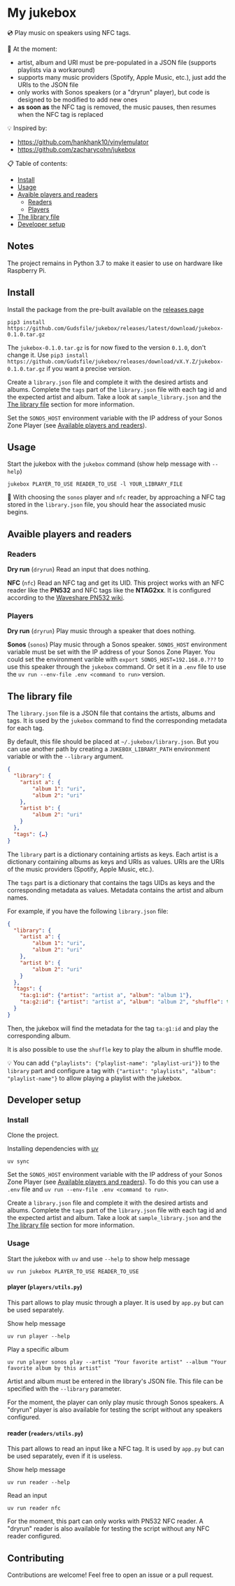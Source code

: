 # My jukebox

💿 Play music on speakers using NFC tags.

🚧 At the moment:
- artist, album and URI must be pre-populated in a JSON file (supports playlists via a workaround)
- supports many music providers (Spotify, Apple Music, etc.), just add the URIs to the JSON file
- only works with Sonos speakers (or a "dryrun" player), but code is designed to be modified to add new ones
- **as soon as** the NFC tag is removed, the music pauses, then resumes when the NFC tag is replaced

💡 Inspired by:
- https://github.com/hankhank10/vinylemulator
- https://github.com/zacharycohn/jukebox

📋 Table of contents:
- [Install](#install)
- [Usage](#usage)
- [Avaible players and readers](#avaible-players-and-readers)
  - [Readers](#readers)
  - [Players](#players)
- [The library file](#the-library-file)
- [Developer setup](#developer-setup)

## Notes

The project remains in Python 3.7 to make it easier to use on hardware like Raspberry Pi.

## Install

Install the package from the pre-built available on the [releases page](https://github.com/Gudsfile/jukebox/releases)
```shell
pip3 install https://github.com/Gudsfile/jukebox/releases/latest/download/jukebox-0.1.0.tar.gz
```
The `jukebox-0.1.0.tar.gz` is for now fixed to the version `0.1.0`, don't change it. Use `pip3 install https://github.com/Gudsfile/jukebox/releases/download/vX.Y.Z/jukebox-0.1.0.tar.gz` if you want a precise version.

Create a `library.json` file and complete it with the desired artists and albums.
Complete the `tags` part of the `library.json` file with each tag id and the expected artist and album.
Take a look at `sample_library.json` and the [The library file](#the-library-file) section for more information.

Set the `SONOS_HOST` environment variable with the IP address of your Sonos Zone Player (see [Available players and readers](#available-players-and-readers)).

## Usage

Start the jukebox with the `jukebox` command (show help message with `--help`)
```shell
jukebox PLAYER_TO_USE READER_TO_USE -l YOUR_LIBRARY_FILE
```

🎉 With choosing the `sonos` player and `nfc` reader, by approaching a NFC tag stored in the `library.json` file, you should hear the associated music begins.

## Avaible players and readers

### Readers

**Dry run** (`dryrun`)
Read an input that does nothing.

**NFC** (`nfc`)
Read an NFC tag and get its UID.
This project works with an NFC reader like the **PN532** and NFC tags like the **NTAG2xx**.
It is configured according to the [Waveshare PN532 wiki](https://www.waveshare.com/wiki/PN532_NFC_HAT).

### Players

**Dry run** (`dryrun`)
Play music through a speaker that does nothing.

**Sonos** (`sonos`)
Play music through a Sonos speaker.
`SONOS_HOST` environment variable must be set with the IP address of your Sonos Zone Player.
You could set the environment varible with `export SONOS_HOST=192.168.0.???` to use this speaker through the `jukebox` command.
Or set it in a `.env` file to use the `uv run --env-file .env <command to run>` version.

## The library file

The `library.json` file is a JSON file that contains the artists, albums and tags.
It is used by the `jukebox` command to find the corresponding metadata for each tag.

By default, this file should be placed at `~/.jukebox/library.json`. But you can use another path by creating a `JUKEBOX_LIBRARY_PATH` environment variable or with the `--library` argument.

```json
{
  "library": {
    "artist a": {
        "album 1": "uri",
        "album 2": "uri"
    },
    "artist b": {
        "album 2": "uri"
    }
  },
  "tags": {…}
}
```

The `library` part is a dictionary containing artists as keys.
Each artist is a dictionary containing albums as keys and URIs as values.
URIs are the URIs of the music providers (Spotify, Apple Music, etc.).

The `tags` part is a dictionary that contains the tags UIDs as keys and the corresponding metadata as values.
Metadata contains the artist and album names.

For example, if you have the following `library.json` file:

```json
{
  "library": {
    "artist a": {
        "album 1": "uri",
        "album 2": "uri"
    },
    "artist b": {
        "album 2": "uri"
    }
  },
  "tags": {
    "ta:g1:id": {"artist": "artist a", "album": "album 1"},
    "ta:g2:id": {"artist": "artist a", "album": "album 2", "shuffle": true},
  }
}
```

Then, the jukebox will find the metadata for the tag `ta:g1:id` and play the corresponding album.

It is also possible to use the `shuffle` key to play the album in shuffle mode.

💡 You can add `{"playlists": {"playlist-name": "playlist-uri"}}` to the `library` part and configure a tag with `{"artist": "playlists", "album": "playlist-name"}` to allow playing a playlist with the jukebox.

## Developer setup

### Install

Clone the project.

Installing dependencies with [uv](https://github.com/astral-sh/uv)
```shell
uv sync
```

Set the `SONOS_HOST` environment variable with the IP address of your Sonos Zone Player (see [Available players and readers](#available-players-and-readers)).
To do this you can use a `.env` file and `uv run --env-file .env <command to run>`.

Create a `library.json` file and complete it with the desired artists and albums.
Complete the `tags` part of the `library.json` file with each tag id and the expected artist and album.
Take a look at `sample_library.json` and the [The library file](#the-library-file) section for more information.

### Usage

Start the jukebox with `uv` and use `--help` to show help message
```shell
uv run jukebox PLAYER_TO_USE READER_TO_USE
```

#### player (`players/utils.py`)

This part allows to play music through a player.
It is used by `app.py` but can be used separately.

Show help message
```shell
uv run player --help
```

Play a specific album
```shell
uv run player sonos play --artist "Your favorite artist" --album "Your favorite album by this artist"
```
Artist and album must be entered in the library's JSON file. This file can be specified with the `--library` parameter.

For the moment, the player can only play music through Sonos speakers.
A "dryrun" player is also available for testing the script without any speakers configured.

#### reader (`readers/utils.py`)

This part allows to read an input like a NFC tag.
It is used by `app.py` but can be used separately, even if it is useless.

Show help message
```shell
uv run reader --help
```

Read an input
```shell
uv run reader nfc
```

For the moment, this part can only works with PN532 NFC reader.
A "dryrun" reader is also available for testing the script without any NFC reader configured.

## Contributing

Contributions are welcome! Feel free to open an issue or a pull request.
